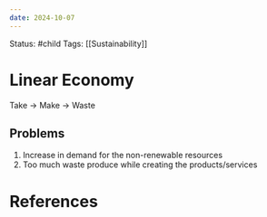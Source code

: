 ```yaml
---
date: 2024-10-07
---
```


Status: #child 
Tags: [[Sustainability]] 
# Linear Economy

Take -> Make -> Waste

## Problems
1. Increase in demand for the non-renewable resources
2. Too much waste produce while creating the products/services
# References